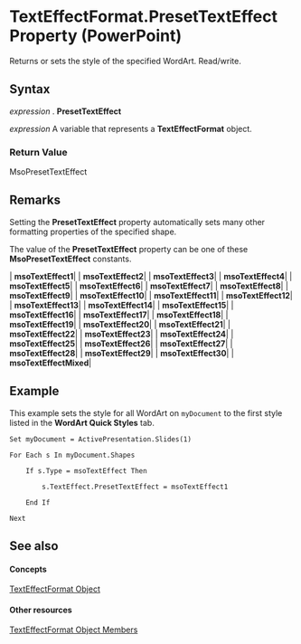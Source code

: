 
# TextEffectFormat.PresetTextEffect Property (PowerPoint)

Returns or sets the style of the specified WordArt. Read/write.


## Syntax

 _expression_ . **PresetTextEffect**

 _expression_ A variable that represents a **TextEffectFormat** object.


### Return Value

MsoPresetTextEffect


## Remarks

Setting the  **PresetTextEffect** property automatically sets many other formatting properties of the specified shape.

The value of the  **PresetTextEffect** property can be one of these **MsoPresetTextEffect** constants.



| **msoTextEffect1**|
| **msoTextEffect2**|
| **msoTextEffect3**|
| **msoTextEffect4**|
| **msoTextEffect5**|
| **msoTextEffect6**|
| **msoTextEffect7**|
| **msoTextEffect8**|
| **msoTextEffect9**|
| **msoTextEffect10**|
| **msoTextEffect11**|
| **msoTextEffect12**|
| **msoTextEffect13**|
| **msoTextEffect14**|
| **msoTextEffect15**|
| **msoTextEffect16**|
| **msoTextEffect17**|
| **msoTextEffect18**|
| **msoTextEffect19**|
| **msoTextEffect20**|
| **msoTextEffect21**|
| **msoTextEffect22**|
| **msoTextEffect23**|
| **msoTextEffect24**|
| **msoTextEffect25**|
| **msoTextEffect26**|
| **msoTextEffect27**|
| **msoTextEffect28**|
| **msoTextEffect29**|
| **msoTextEffect30**|
| **msoTextEffectMixed**|

## Example

This example sets the style for all WordArt on  `myDocument` to the first style listed in the **WordArt Quick Styles** tab.


```
Set myDocument = ActivePresentation.Slides(1)

For Each s In myDocument.Shapes

    If s.Type = msoTextEffect Then

        s.TextEffect.PresetTextEffect = msoTextEffect1

    End If

Next
```


## See also


#### Concepts


[TextEffectFormat Object](62434479-237f-01c4-712c-08e48b391d48.md)
#### Other resources


[TextEffectFormat Object Members](e418eded-8386-11b9-98c8-bf02e518101c.md)
